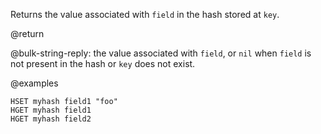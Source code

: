Returns the value associated with `field` in the hash stored at `key`.

@return

@bulk-string-reply: the value associated with `field`, or `nil` when `field` is not
present in the hash or `key` does not exist.

@examples

```cli
HSET myhash field1 "foo"
HGET myhash field1
HGET myhash field2
```
